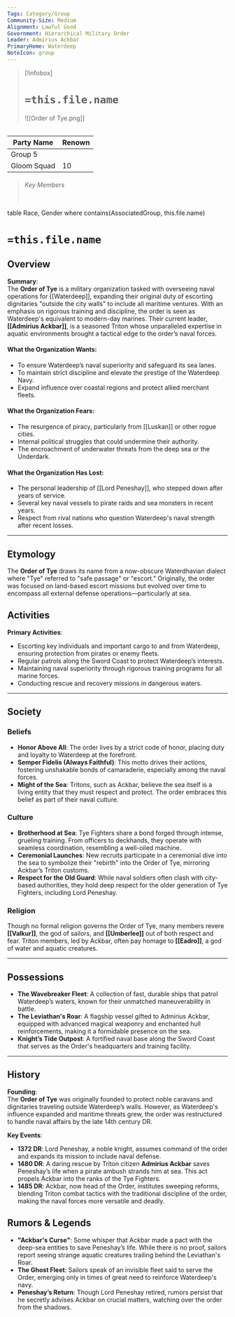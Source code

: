 ```yaml
---
Tags: Category/Group
Community-Size: Medium
Alignment: Lawful Good
Government: Hierarchical Military Order
Leader: Admirius Ackbar
PrimaryHome: Waterdeep
NoteIcon: group
---
```


> [!infobox]
> # `=this.file.name`
> ![[Order of Tye.png]]
> ######  
| Party Name   | Renown |
|--------------|--------|
| Group 5 |     |
| Gloom Squad | 10      |

> ###### Key Members
> ```dataview
table Race, Gender
where contains(AssociatedGroup, this.file.name) 

# `=this.file.name`
## Overview
**Summary**:  
The **Order of Tye** is a military organization tasked with overseeing naval operations for [[Waterdeep]], expanding their original duty of escorting dignitaries "outside the city walls" to include all maritime ventures. With an emphasis on rigorous training and discipline, the order is seen as Waterdeep's equivalent to modern-day marines. Their current leader, **[[Admirius Ackbar]]**, is a seasoned Triton whose unparalleled expertise in aquatic environments brought a tactical edge to the order’s naval forces.

#### What the Organization Wants:
- To ensure Waterdeep’s naval superiority and safeguard its sea lanes.
- To maintain strict discipline and elevate the prestige of the Waterdeep Navy.
- Expand influence over coastal regions and protect allied merchant fleets.
  
#### What the Organization Fears:
- The resurgence of piracy, particularly from [[Luskan]] or other rogue cities.
- Internal political struggles that could undermine their authority.
- The encroachment of underwater threats from the deep sea or the Underdark.

#### What the Organization Has Lost:
- The personal leadership of [[Lord Peneshay]], who stepped down after years of service.
- Several key naval vessels to pirate raids and sea monsters in recent years.
- Respect from rival nations who question Waterdeep's naval strength after recent losses.

---

## Etymology
The **Order of Tye** draws its name from a now-obscure Waterdhavian dialect where "Tye" referred to "safe passage" or "escort." Originally, the order was focused on land-based escort missions but evolved over time to encompass all external defense operations—particularly at sea.

## Activities
**Primary Activities**:  
- Escorting key individuals and important cargo to and from Waterdeep, ensuring protection from pirates or enemy fleets.
- Regular patrols along the Sword Coast to protect Waterdeep’s interests.
- Maintaining naval superiority through rigorous training programs for all marine forces.
- Conducting rescue and recovery missions in dangerous waters.

---

## Society
### Beliefs
- **Honor Above All**: The order lives by a strict code of honor, placing duty and loyalty to Waterdeep at the forefront.
- **Semper Fidelis (Always Faithful)**: This motto drives their actions, fostering unshakable bonds of camaraderie, especially among the naval forces.
- **Might of the Sea**: Tritons, such as Ackbar, believe the sea itself is a living entity that they must respect and protect. The order embraces this belief as part of their naval culture.

### Culture
- **Brotherhood at Sea**: Tye Fighters share a bond forged through intense, grueling training. From officers to deckhands, they operate with seamless coordination, resembling a well-oiled machine.
- **Ceremonial Launches**: New recruits participate in a ceremonial dive into the sea to symbolize their "rebirth" into the Order of Tye, mirroring Ackbar’s Triton customs.
- **Respect for the Old Guard**: While naval soldiers often clash with city-based authorities, they hold deep respect for the older generation of Tye Fighters, including Lord Peneshay.

### Religion
Though no formal religion governs the Order of Tye, many members revere **[[Valkur]]**, the god of sailors, and **[[Umberlee]]** out of both respect and fear. Triton members, led by Ackbar, often pay homage to **[[Eadro]]**, a god of water and aquatic creatures.

---

## Possessions
- **The Wavebreaker Fleet**: A collection of fast, durable ships that patrol Waterdeep’s waters, known for their unmatched maneuverability in battle.
- **The Leviathan's Roar**: A flagship vessel gifted to Admirius Ackbar, equipped with advanced magical weaponry and enchanted hull reinforcements, making it a formidable presence on the sea.
- **Knight’s Tide Outpost**: A fortified naval base along the Sword Coast that serves as the Order's headquarters and training facility.

---

## History
**Founding**:  
The **Order of Tye** was originally founded to protect noble caravans and dignitaries traveling outside Waterdeep’s walls. However, as Waterdeep's influence expanded and maritime threats grew, the order was restructured to handle naval affairs by the late 14th century DR. 

**Key Events**:  
- **1372 DR**: Lord Peneshay, a noble knight, assumes command of the order and expands its mission to include naval defense.
- **1480 DR**: A daring rescue by Triton citizen **Admirius Ackbar** saves Peneshay’s life when a pirate ambush strands him at sea. This act propels Ackbar into the ranks of the Tye Fighters.
- **1485 DR**: Ackbar, now head of the Order, institutes sweeping reforms, blending Triton combat tactics with the traditional discipline of the order, making the naval forces more versatile and deadly.

## Rumors & Legends
- **"Ackbar's Curse"**: Some whisper that Ackbar made a pact with the deep-sea entities to save Peneshay’s life. While there is no proof, sailors report seeing strange aquatic creatures trailing behind the Leviathan's Roar.
- **The Ghost Fleet**: Sailors speak of an invisible fleet said to serve the Order, emerging only in times of great need to reinforce Waterdeep's navy.
- **Peneshay’s Return**: Though Lord Peneshay retired, rumors persist that he secretly advises Ackbar on crucial matters, watching over the order from the shadows.

